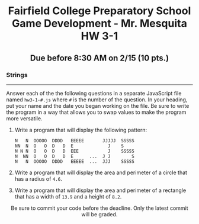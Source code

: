 <h1 align="center">
    Fairfield College Preparatory School<br>
    Game Development - Mr. Mesquita<br>
    HW 3-1
</h1>

<h2 align="center">Due before 8:30 AM on 2/15 (10 pts.)</h2>

### Strings
---

Answer each of the the following questions in a separate JavaScript file named `hw3-1-#.js` where `#` is the number of the question. In your heading, put your name and the date you began working on the file. Be sure to write the program in a way that allows you to swap values to make the program more versatile.

1. Write a program that will display the following pattern:
   ```
   N   N  OOOOO  DDDD   EEEEE       JJJJJ  SSSSS
   NN  N  O   O  D   D  E             J    S
   N N N  O   O  D   D  EEE           J    SSSSS
   N  NN  O   O  D   D  E      ...  J J        S
   N   N  OOOOO  DDDD   EEEEE  ...  JJJ    SSSSS
   ```

2. Write a program that will display the area and perimeter of a circle that has a radius of `4.6`.

3. Write a program that will display the area and perimeter of a rectangle that has a width of `13.9` and a height of `8.2`.

<p align="center">Be sure to commit your code before the deadline. Only the latest commit will be graded.</p>
